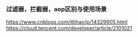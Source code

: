 ### 过滤器，拦截器，aop区别与使用场景
https://www.cnblogs.com/itlihao/p/14329905.html
https://cloud.tencent.com/developer/article/2101021
